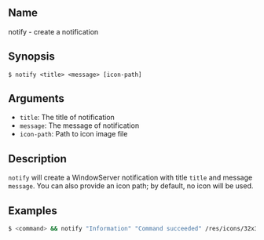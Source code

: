## Name

notify - create a notification

## Synopsis

```**sh
$ notify <title> <message> [icon-path]
```

## Arguments

* `title`: The title of notification
* `message`: The message of notification
* `icon-path`: Path to icon image file

## Description

`notify` will create a WindowServer notification with title `title` and message `message`. You can also provide an icon path; by default, no icon will be used.

## Examples

```sh
$ <command> && notify "Information" "Command succeeded" /res/icons/32x32/msgbox-information.png
```
